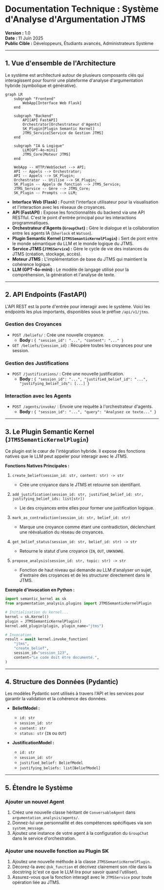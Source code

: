 # Documentation Technique : Système d'Analyse d'Argumentation JTMS

**Version :** 1.0  
**Date :** 11 Juin 2025  
**Public Cible :** Développeurs, Étudiants avancés, Administrateurs Système

---

## 1. Vue d'ensemble de l'Architecture

Le système est architecturé autour de plusieurs composants clés qui interagissent pour fournir une plateforme d'analyse d'argumentation hybride (symbolique et générative).

```mermaid
graph LR
    subgraph "Frontend"
        WebApp[Interface Web Flask]
    end

    subgraph "Backend"
        API[API FastAPI]
        Orchestrator[Orchestrateur d'Agents]
        SK_Plugin[Plugin Semantic Kernel]
        JTMS_Service[Service de Gestion JTMS]
    end

    subgraph "IA & Logique"
        LLM[GPT-4o-mini]
        JTMS_Core[Moteur JTMS]
    end

    WebApp -- HTTP/WebSocket --> API;
    API -- Appels --> Orchestrator;
    API -- Appels --> SK_Plugin;
    Orchestrator -- Utilise --> SK_Plugin;
    SK_Plugin -- Appels de fonction --> JTMS_Service;
    JTMS_Service -- Gère --> JTMS_Core;
    SK_Plugin -- Prompts --> LLM;
```

-   **Interface Web (Flask) :** Fournit l'interface utilisateur pour la visualisation et l'interaction avec les réseaux de croyances.
-   **API (FastAPI) :** Expose les fonctionnalités du backend via une API RESTful. C'est le point d'entrée principal pour les interactions programmatiques.
-   **Orchestrateur d'Agents (`GroupChat`) :** Gère le dialogue et la collaboration entre les agents IA (`Sherlock` et `Watson`).
-   **Plugin Semantic Kernel (`JTMSSemanticKernelPlugin`) :** Sert de pont entre le monde sémantique du LLM et le monde logique du JTMS.
-   **Service JTMS (`JTMSService`) :** Gère le cycle de vie des instances du JTMS (création, stockage, accès).
-   **Moteur JTMS :** L'implémentation de base du JTMS qui maintient la cohérence logique.
-   **LLM (GPT-4o-mini) :** Le modèle de langage utilisé pour la compréhension, la génération et l'analyse de texte.

---

## 2. API Endpoints (FastAPI)

L'API REST est la porte d'entrée pour interagir avec le système. Voici les endpoints les plus importants, disponibles sous le préfixe `/api/v1/jtms`.

### Gestion des Croyances
-   `POST /beliefs/` : Crée une nouvelle croyance.
    -   **Body :** `{ "session_id": "...", "content": "..." }`
-   `GET /beliefs/{session_id}` : Récupère toutes les croyances pour une session.

### Gestion des Justifications
-   `POST /justifications/` : Crée une nouvelle justification.
    -   **Body :** `{ "session_id": "...", "justified_belief_id": "...", "justifying_belief_ids": [...] }`

### Interaction avec les Agents
-   `POST /agents/invoke/` : Envoie une requête à l'orchestrateur d'agents.
    -   **Body :** `{ "session_id": "...", "query": "Analysez ce texte..." }`

---

## 3. Le Plugin Semantic Kernel (`JTMSSemanticKernelPlugin`)

Ce plugin est le cœur de l'intégration hybride. Il expose des fonctions natives que le LLM peut appeler pour interagir avec le JTMS.

**Fonctions Natives Principales :**

1.  `create_belief(session_id: str, content: str) -> str`
    -   Crée une croyance dans le JTMS et retourne son identifiant.

2.  `add_justification(session_id: str, justified_belief_id: str, justifying_belief_ids: list[str])`
    -   Lie des croyances entre elles pour former une justification logique.

3.  `mark_as_contradiction(session_id: str, belief_id: str)`
    -   Marque une croyance comme étant une contradiction, déclenchant une réévaluation du réseau de croyances.

4.  `get_belief_status(session_id: str, belief_id: str) -> str`
    -   Retourne le statut d'une croyance (`IN`, `OUT`, `UNKNOWN`).

5.  `propose_analysis(session_id: str, topic: str) -> str`
    -   Fonction de haut niveau qui demande au LLM d'analyser un sujet, d'extraire des croyances et de les structurer directement dans le JTMS.

**Exemple d'invocation en Python :**
```python
import semantic_kernel as sk
from argumentation_analysis.plugins import JTMSSemanticKernelPlugin

# Initialisation du kernel...
kernel = sk.Kernel()
plugin = JTMSSemanticKernelPlugin()
kernel.add_plugin(plugin, plugin_name="jtms")

# Invocation
result = await kernel.invoke_function(
    "jtms",
    "create_belief",
    session_id="session_123",
    content="Le code doit être documenté.",
)
```

---

## 4. Structure des Données (Pydantic)

Les modèles Pydantic sont utilisés à travers l'API et les services pour garantir la validation et la cohérence des données.

-   **BeliefModel :**
    -   `id: str`
    -   `session_id: str`
    -   `content: str`
    -   `status: str` (`IN` ou `OUT`)

-   **JustificationModel :**
    -   `id: str`
    -   `session_id: str`
    -   `justified_belief: BeliefModel`
    -   `justifying_beliefs: list[BeliefModel]`

---

## 5. Étendre le Système

### Ajouter un nouvel Agent
1.  Créez une nouvelle classe héritant de `ConversableAgent` dans `argumentation_analysis/agents/`.
2.  Donnez-lui une personnalité et des compétences spécifiques via son `system_message`.
3.  Ajoutez une instance de votre agent à la configuration du `GroupChat` dans le service d'orchestration.

### Ajouter une nouvelle fonction au Plugin SK
1.  Ajoutez une nouvelle méthode à la classe `JTMSSemanticKernelPlugin`.
2.  Décorez-la avec `@sk_function` et décrivez clairement son rôle dans la docstring (c'est ce que le LLM lira pour savoir quand l'utiliser).
3.  Assurez-vous que la fonction interagit avec le `JTMSService` pour toute opération liée au JTMS.
